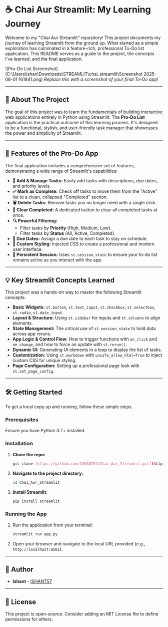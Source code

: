# ☕ Chai Aur Streamlit: My Learning Journey

Welcome to my "Chai Aur Streamlit" repository! This project documents my journey of learning Streamlit from the ground up. What started as a simple exploration has culminated in a feature-rich, professional To-Do list application. This README serves as a guide to the project, the concepts I've learned, and the final application.

![Pro-Do List Screenshot](C:\Users\ishan\Downloads\STREAMLIT\chai_streamlit\Screenshot 2025-08-01 161841.png)
*Replace this with a screenshot of your final To-Do app!*

---

## 🚀 About The Project

The goal of this project was to learn the fundamentals of building interactive web applications entirely in Python using Streamlit. The **Pro-Do List** application is the practical outcome of this learning process. It's designed to be a functional, stylish, and user-friendly task manager that showcases the power and simplicity of Streamlit.

---

## 🌟 Features of the Pro-Do App

The final application includes a comprehensive set of features, demonstrating a wide range of Streamlit's capabilities:

* **📝 Add & Manage Tasks:** Easily add tasks with descriptions, due dates, and priority levels.
* **✅ Mark as Complete:** Check off tasks to move them from the "Active" list to a clean, collapsed "Completed" section.
* **🗑️ Delete Tasks:** Remove tasks you no longer need with a single click.
* **🧹 Clear Completed:** A dedicated button to clear all completed tasks at once.
* **🔍 Powerful Filtering:**
    * Filter tasks by **Priority** (High, Medium, Low).
    * Filter tasks by **Status** (All, Active, Completed).
* **📅 Due Dates:** Assign a due date to each task to stay on schedule.
* **🎨 Custom Styling:** Injected CSS to create a professional and modern user interface.
* **💾 Persistent Session:** Uses `st.session_state` to ensure your to-do list remains active as you interact with the app.

---

## 💡 Key Streamlit Concepts Learned

This project was a hands-on way to master the following Streamlit concepts:

* **Basic Widgets:** `st.button`, `st.text_input`, `st.checkbox`, `st.selectbox`, `st.radio`, `st.date_input`.
* **Layout & Structure:** Using `st.sidebar` for inputs and `st.columns` to align elements.
* **State Management:** The critical use of `st.session_state` to hold data across app reruns.
* **App Logic & Control Flow:** How to trigger functions with `on_click` and `on_change`, and how to force an update with `st.rerun()`.
* **Dynamic UI:** Generating UI elements in a loop to display the list of tasks.
* **Customization:** Using `st.markdown` with `unsafe_allow_html=True` to inject custom CSS for unique styling.
* **Page Configuration:** Setting up a professional page look with `st.set_page_config`.

---

## 🛠️ Getting Started

To get a local copy up and running, follow these simple steps.

### Prerequisites

Ensure you have Python 3.7+ installed.

### Installation

1.  **Clone the repo:**
    ```bash
    git clone [https://github.com/ISHANT57/Chai_Aur_Streamlit.git](https://github.com/ISHANT57/Chai_Aur_Streamlit.git)
    ```
2.  **Navigate to the project directory:**
    ```bash
    cd Chai_Aur_Streamlit
    ```
3.  **Install Streamlit:**
    ```bash
    pip install streamlit
    ```

### Running the App

1.  Run the application from your terminal:
    ```bash
    streamlit run app.py
    ```
2.  Open your browser and navigate to the local URL provided (e.g., `http://localhost:8501`).

---

## 👤 Author

* **Ishant** - [ISHANT57](https://github.com/ISHANT57)

---

## 📄 License

This project is open-source. Consider adding an MIT License file to define permissions for others.
